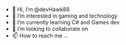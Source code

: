 - 👋 Hi, I’m @devHawk88
- 👀 I’m interested in gaming and technology
- 🌱 I’m currently learning C# and Games dev
- 💞️ I’m looking to collaborate on 
- 📫 How to reach me ...

<!---
devHawk88/devHawk88 is a ✨ special ✨ repository because its `README.md` (this file) appears on your GitHub profile.
You can click the Preview link to take a look at your changes.
--->
